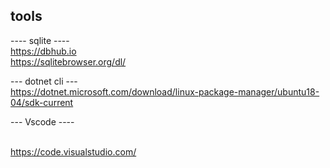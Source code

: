 

## tools

---- sqlite ----
<br />https://dbhub.io 
<br />https://sqlitebrowser.org/dl/

--- dotnet cli ---
<br />https://dotnet.microsoft.com/download/linux-package-manager/ubuntu18-04/sdk-current

--- Vscode ----

<br />https://code.visualstudio.com/
